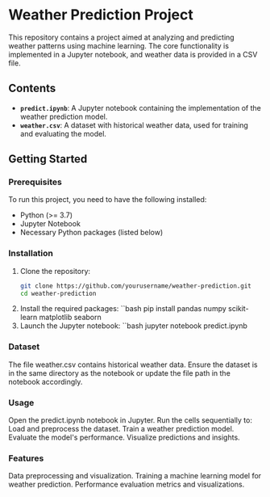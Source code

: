 # Weather Prediction Project

This repository contains a project aimed at analyzing and predicting weather patterns using machine learning. The core functionality is implemented in a Jupyter notebook, and weather data is provided in a CSV file.

## Contents

- **`predict.ipynb`**: A Jupyter notebook containing the implementation of the weather prediction model.
- **`weather.csv`**: A dataset with historical weather data, used for training and evaluating the model.

## Getting Started

### Prerequisites

To run this project, you need to have the following installed:

- Python (>= 3.7)
- Jupyter Notebook
- Necessary Python packages (listed below)

### Installation

1. Clone the repository:
   ```bash
   git clone https://github.com/yourusername/weather-prediction.git
   cd weather-prediction
2. Install the required packages:
    ``bash
    pip install pandas numpy scikit-learn matplotlib seaborn
3. Launch the Jupyter notebook:
    ``bash
    jupyter notebook predict.ipynb

### Dataset
The file weather.csv contains historical weather data. Ensure the dataset is in the same directory as the notebook or update the file path in the notebook accordingly.

### Usage
Open the predict.ipynb notebook in Jupyter.
Run the cells sequentially to:
Load and preprocess the dataset.
Train a weather prediction model.
Evaluate the model's performance.
Visualize predictions and insights.
### Features
Data preprocessing and visualization.
Training a machine learning model for weather prediction.
Performance evaluation metrics and visualizations.
